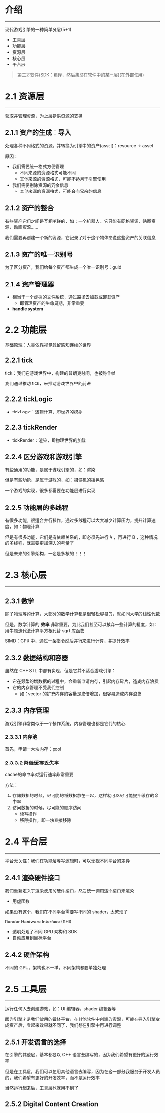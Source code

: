 # 介绍
---

现代游戏引擎的一种简单分层(5+1)
- 工具层
- 功能层
- 资源层
- 核心层
- 平台层
> 第三方软件(SDK：编译，然后集成在软件中的某一层)(在外部使用)

# 2.1 资源层
---

获取并管理资源，为上层提供资源的支持

## 2.1.1 资产的生成：导入

处理各种不同格式的资源，并转换为引擎中的资产(asset)：resource -> asset

原因：
- 我们需要统一格式方便管理
	- 不同来源的资源格式可能不同
	- 其他来源的资源格式，可能不适用于引擎使用
- 我们需要剔除资源的冗余信息
	- 其他来源的资源格式，可能会有冗余的信息

## 2.1.2 资产的整合

有些资产它们之间是互相关联的，如：一个机器人，它可能有网格资源，贴图资源，动画资源……

我们需要再创建一个新的资源，它记录了对于这个物体来说这些资产的关联信息

## 2.1.3 资产的唯一识别号

为了区分资产，我们给每个资产都生成一个唯一识别号：guid

## 2.1.4 资产管理器

- 相当于一个虚拟的文件系统，通过路径去加载或卸载资产
	- 即管理资产的生命周期，非常重要
- **handle system**

# 2.2 功能层

基础原理：人类依靠视觉残留感知连续的世界

## 2.2.1 tick

tick：我们在游戏世界中，构建的普朗克时间，也被称作帧

我们通过推动 tick，来推动游戏世界中的前进

## 2.2.2 tickLogic

- tickLogic：逻辑计算，即世界的模拟

## 2.2.3 tickRender

- tickRender：渲染，即物理世界的加载

## 2.2.4 区分游戏和游戏引擎

有些通用的功能，是属于游戏引擎的，如：渲染

但是有些功能，是属于游戏的，如：摄像机的摇晃感

一个游戏的实现，很多都需要在功能层进行实现

## 2.2.5 功能层的多线程

有很多功能，很适合并行操作，通过多线程可以大大减少计算压力，提升计算速度，如：物理计算

但是有很多功能，它们是有依赖关系的，即必须先进行 A ，再进行 B ，这种情况的多线程，就需要更加深入的考量了

但是未来的引擎架构，一定是多核的！！！

# 2.3 核心层
---

## 2.3.1 数学

除了物理等的计算，大部分的数学计算都是很轻松容易的，就如同大学的线性代数

但是，数学计算的 **效率** 非常重要，为此我们甚至可以放弃一些计算的精度，如：用牛顿迭代法计算平方根代替 sqrt 库函数

SIMD：GPU 中，通过一条指令然后并行来进行计算，并提升效率

## 2.3.2 数据结构和容器

虽然在 C++ STL 中都有实现，但是它并不适合游戏引擎：
- 它在频繁的增数据的过程中，会重新申请内存，引起内存碎片，造成内存浪费
- 它的内存管理不受我们控制
	- 如：vector 的扩充内存的容量是成倍增加，很容易造成内存浪费

## 2.3.3 内存管理

游戏引擎非常类似于一个操作系统，内存管理也都是它们的核心

### 2.3.3.1 内存池

首先，申请一大块内存：pool

### 2.3.3.2 降低缓存丢失率

cache的命中率对运行速率非常重要

方法：
1. 存储数据的时候，尽可能的将数据放在一起，这样就可以尽可能提升缓存的命中率
2. 访问数据的时候，尽可能的顺序访问
	- 读写操作
	- 移除操作，即一块直接移除

# 2.4 平台层
---

平台无关性：我们在功能层等写逻辑时，可以无视不同平台的差异

## 2.4.1 渲染硬件接口

我们重新定义了渲染使用的硬件接口，然后统一调用这个接口来渲染
- 用虚函数

如果没有这个，我们在不同平台需要写不同的 shader，太繁琐了

Render Hardware Interface (RHI)
- 透明处理了不同 GPU 架构和 SDK
- 自动应用到目标平台

## 2.4.2 硬件架构

不同的 GPU，架构也不一样，不同架构都要单独处理

# 2.5 工具层
---

运行任何人去创建游戏，如：UI 编辑器，shader 编辑器等

因为引擎才是我们使用的最终平台，在其他软件中创建的资源，可能在导入引擎变成资产后，看起来效果就不同了，我们想在引擎中再进行调整

## 2.5.1 开发语言的选择

在引擎的其他层，基本都是以 C++ 语言去编写的，因为我们希望有更好的运行效率

但是在工具层，我们可以使用其他语言去编写，因为在这一部分我服务于开发人员的，我们希望有更好的开发效率，而不是运行效率

当然运行起来后，工具层也就用不到了

## 2.5.2 Digital Content Creation